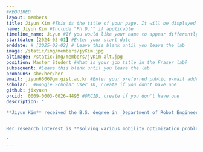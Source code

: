 ```yaml
---
#REQUIRED
layout: members
title: Jiyun Kim #This is the title of your page. It will be displayed in the navigation bar and on the page itself.
name: Jiyun Kim #Include "Ph.D."" if applicable
timeline_name: Jiyun #If you would like your name to appear differently on the Lab timeline, fill out this line.
startdate: [2024-03-01] #Enter your start date
enddate: # [2025-02-02] # Leave this blank until you leave the lab
image: /static/img/members/jyKim.jpg 
altimage: /static/img/members/jyKim-alt.jpg 
position: Master Student #What is your job title in the Fraser lab?
subsequent: #Leave this blank until you leave the lab
pronouns: she/her/her
email: jiyun6606@gm.gist.ac.kr #Enter your preferred public e-mail address
scholar:  #Google Scholar User ID, create if you don't have one
github: jixyuxn
orcid:  0009-0003-0026-4495 #ORCID, create if you don't have one
description: "

**Jiyun Kim** received the B.S. degree in _Department of Robot Engineering_ from [**Keimyung Universitiy**](https://www.kmu.ac.kr/uni/main/main.jsp), South Korea, in 2024, and is currently  pursuing an M.S. degree in _Artificial Intelligence Graduate School_ from [**Gwangju Institute of Science and Technology (GIST)**](https://www.gist.ac.kr/en/main.html), South Korea. 


Her research interest is **solving various mobility optimization problems by neural networks**

"
---
```

